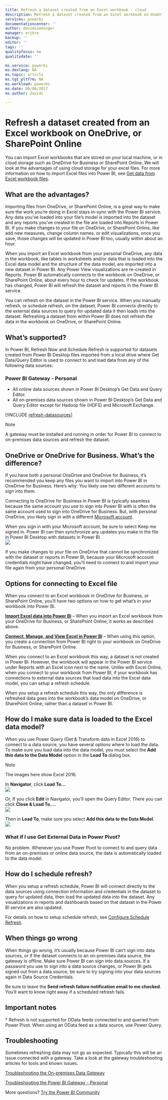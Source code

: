 ```yaml
---
title: Refresh a dataset created from an Excel workbook - cloud
description: Refresh a dataset created from an Excel workbook on OneDrive, or SharePoint Online
services: powerbi
documentationcenter: ''
author: davidiseminger
manager: erikre
backup: ''
editor: ''
tags: ''
qualityfocus: no
qualitydate: ''

ms.service: powerbi
ms.devlang: NA
ms.topic: article
ms.tgt_pltfrm: NA
ms.workload: powerbi
ms.date: 09/06/2017
ms.author: davidi

---
```

# Refresh a dataset created from an Excel workbook on OneDrive, or SharePoint Online
You can import Excel workbooks that are stored on your local machine, or in cloud storage such as OneDrive for Business or SharePoint Online. We will look at the advantages of using cloud storage for your excel files. For more information on how to import Excel files into Power BI, see [Get data from Excel workbook files](service-excel-workbook-files.md).

## What are the advantages?
Importing files from OneDrive, or SharePoint Online, is a great way to make sure the work you’re doing in Excel stays in-sync with the Power BI service. Any data you’ve loaded into your file’s model is imported into the dataset and any reports you’ve created in the file are loaded into Reports in Power BI. If you make changes to your file on OneDrive, or SharePoint Online, like add new measures, change column names, or edit visualizations, once you save, those changes will be updated in Power BI too, usually within about an hour.

When you import an Excel workbook from your personal OneDrive, any data in the workbook, like tables in worksheets and/or data that is loaded into the Excel data model and the structure of the data model, are imported into a new dataset in Power BI. Any Power View visualizations are re-created in Reports. Power BI automatically connects to the workbook on OneDrive, or SharePoint Online, about every hour to check for updates. If the workbook has changed, Power BI will refresh the dataset and reports in the Power BI service.

You can refresh on the dataset in the Power BI service. When you manually refresh, or schedule refresh, on the dataset, Power BI connects directly to the external data sources to query for updated data it then loads into the dataset. Refreshing a dataset from within Power BI does not refresh the data in the workbook on OneDrive, or SharePoint Online. 

## What’s supported?
In Power BI, Refresh Now and Schedule Refresh is supported for datasets created from Power BI Desktop files imported from a local drive where Get Data/Query Editor is used to connect to and load data from any of the following data sources:  

### Power BI Gateway - Personal
* All online data sources shown in Power BI Desktop’s Get Data and Query Editor.
* All on-premises data sources shown in Power BI Desktop’s Get Data and Query Editor except for Hadoop file (HDFS) and Microsoft Exchange.

<!-- Refresh Data sources-->
[!INCLUDE [refresh-datasources](./includes/refresh-datasources.md)]

> [!NOTE]
> A gateway must be installed and running in order for Power BI to connect to on-premises data sources and refresh the dataset.
> 
> 

## OneDrive or OneDrive for Business. What’s the difference?
If you have both a personal OneDrive and OneDrive for Business, it’s recommended you keep any files you want to import into Power BI in OneDrive for Business. Here’s why: You likely use two different accounts to sign into them.

Connecting to OneDrive for Business in Power BI is typically seamless because the same account you use to sign into Power BI with is often the same account used to sign into OneDrive for Business. But, with personal OneDrive, you likely sign in with a different [Microsoft account](http://www.microsoft.com/account/default.aspx).

When you sign in with your Microsoft account, be sure to select Keep me signed in. Power BI can then synchronize any updates you make in the file in Power BI Desktop with datasets in Power BI  
    ![](media/refresh-excel-file-onedrive/refresh_signin_keepmesignedin.png)

If you make changes to your file on OneDrive that cannot be synchronized with the dataset or reports in Power BI, because your Microsoft account credentials might have changed, you’ll need to connect to and import your file again from your personal OneDrive.

## Options for connecting to Excel file
When you connect to an Excel workbook in OneDrive for Business, or SharePoint Online, you’ll have two options on how to get what’s in your workbook into Power BI.

[**Import Excel data into Power BI**](service-excel-workbook-files.md#import-or-connect-to-an-excel-workbook-from-power-bi) – When you import an Excel workbook from your OneDrive for Business, or SharePoint Online, it works as described above.

[**Connect, Manage, and View Excel in Power BI**](service-excel-workbook-files.md#one-excel-workbook-two-ways-to-use-it) – When using this option, you create a connection from Power BI right to your workbook on OneDrive for Business, or SharePoint Online.

When you connect to an Excel workbook this way, a dataset is not created in Power BI. However, the workbook will appear in the Power BI service under Reports with an Excel icon next to the name. Unlike with Excel Online, when you connect to your workbook from Power BI, if your workbook has connections to external data sources that load data into the Excel data model, you can setup a refresh schedule.

When you setup a refresh schedule this way, the only difference is refreshed data goes into the workbook’s data model on OneDrive, or SharePoint Online, rather than a dataset in Power BI.

## How do I make sure data is loaded to the Excel data model?
When you use Power Query (Get & Transform data in Excel 2016) to connect to a data source, you have several options where to load the data. To make sure you load data into the data model, you must select the **Add this data to the Data Model** option in the **Load To** dialog box.

> [!NOTE]
> The images here show Excel 2016.
> 
> 

In **Navigator**, click **Load To…**  
    ![](media/refresh-excel-file-onedrive/refresh_loadtodm_1.png)

Or, If you click **Edit** in Navigator, you’ll open the Query Editor. There you can click **Close & Load To….**  
    ![](media/refresh-excel-file-onedrive/refresh_loadtodm_2.png)

Then in **Load To**, make sure you select **Add this data to the Data Model**.  
    ![](media/refresh-excel-file-onedrive/refresh_loadtodm_3.png)

### What if I use Get External Data in Power Pivot?
No problem. Whenever you use Power Pivot to connect to and query data from an on-premises or online data source, the data is automatically loaded to the data model.

## How do I schedule refresh?
When you setup a refresh schedule, Power BI will connect directly to the data sources using connection information and credentials in the dataset to query for updated data, then load the updated data into the dataset. Any visualizations in reports and dashboards based on that dataset in the Power BI service are also updated.

For details on how to setup schedule refresh, see [Configure Schedule Refresh](refresh-scheduled-refresh.md).

## When things go wrong
When things go wrong, it’s usually because Power BI can’t sign into data sources, or if the dataset connects to an on-premises data source, the gateway is offline. Make sure Power BI can sign into data sources. If a password you use to sign into a data source changes, or Power BI gets signed out from a data source, be sure to try signing into your data sources again in Data Source Credentials.

Be sure to leave the **Send refresh failure notification email to me checked**. You’ll want to know right away if a scheduled refresh fails.

## Important notes
\* Refresh is not supported for OData feeds connected to and queried from Power Pivot. When using an OData feed as a data source, use Power Query.

## Troubleshooting
Sometimes refreshing data may not go as expected. Typically this will be an issue connected with a gateway. Take a look at the gateway troubleshooting articles for tools and known issues.

[Troubleshooting the On-premises Data Gateway](powerbi-gateway-onprem-tshoot.md)

[Troubleshooting the Power BI Gateway - Personal](service-admin-troubleshooting-power-bi-personal-gateway.md)

More questions? [Try the Power BI Community](http://community.powerbi.com/)

